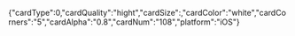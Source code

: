 {"cardType":0,"cardQuality":"hight","cardSize":,"cardColor":"white","cardCorners":"5","cardAlpha":"0.8","cardNum":"108","platform":"iOS"}
